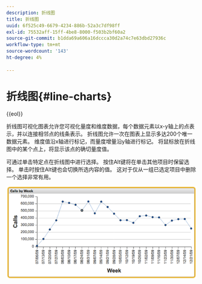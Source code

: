 ```yaml
---
description: 折线图
title: 折线图
uuid: 6f525c49-6679-4234-886b-52a3c7df98ff
exl-id: 75532aff-15ff-4be8-8000-f503b2bf60a2
source-git-commit: b1dda69a606a16dccca30d2a74c7e63dbd27936c
workflow-type: tm+mt
source-wordcount: '143'
ht-degree: 4%

---
```


# 折线图{#line-charts}

{{eol}}

折线图可视化图表允许您可视化量度和维度数据，每个数据元素以x-y轴上的点表示，并以连接相邻点的线条表示。 折线图允许一次在图表上显示多达200个唯一数据元素。 维度值沿x轴进行标记，而量度增量沿y轴进行标记。 将鼠标放在折线图中的某个点上，将显示该点的确切量度值。

可通过单击特定点在折线图中进行选择。 按住Alt键将在单击其他项目时保留选择。 单击时按住Alt键也会切换所选内容的值。 这对于仅从一组已选定项目中删除一个选择非常有用。

![](assets/line_chart.png)
